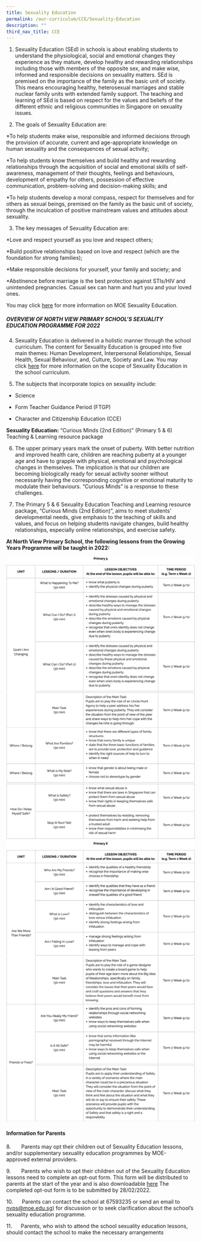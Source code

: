 ```yaml
---
title: Sexuality Education
permalink: /our-curriculum/CCE/Sexuality-Education
description: ""
third_nav_title: CCE
---
```

1.  Sexuality Education (SEd) in schools is about enabling students to understand the physiological, social and emotional changes they experience as they mature, develop healthy and rewarding relationships including those with members of the opposite sex, and make wise, informed and responsible decisions on sexuality matters. SEd is premised on the importance of the family as the basic unit of society. This means encouraging healthy, heterosexual marriages and stable nuclear family units with extended family support. The teaching and learning of SEd is based on respect for the values and beliefs of the different ethnic and religious communities in Singapore on sexuality issues.           



  

2.  The goals of Sexuality Education are:

*To help students make wise, responsible and informed decisions through the provision of accurate, current and age-appropriate knowledge on human sexuality and the consequences of sexual activity;

*To help students know themselves and build healthy and rewarding relationships through the acquisition of social and emotional skills of self-awareness, management of their thoughts, feelings and behaviours, development of empathy for others, possession of effective communication, problem-solving and decision-making skills; and

*To help students develop a moral compass, respect for themselves and for others as sexual beings, premised on the family as the basic unit of society, through the inculcation of positive mainstream values and attitudes about sexuality.
  


  

3.  The key messages of Sexuality Education are:

*Love and respect yourself as you love and respect others;

*Build positive relationships based on love and respect (which are the foundation for strong families);

*Make responsible decisions for yourself, your family and society; and

*Abstinence before marriage is the best protection against STIs/HIV and unintended pregnancies. Casual sex can harm and hurt you and your loved ones.
  

You may click [here](https://www.moe.gov.sg/programmes/sexuality-education) for more information on MOE Sexuality Education.

##### **OVERVIEW OF NORTH VIEW PRIMARY SCHOOL’S SEXUALITY EDUCATION PROGRAMME FOR 2022**


4.  Sexuality Education is delivered in a holistic manner through the school curriculum. The content for Sexuality Education is grouped into five main themes: Human Development, Interpersonal Relationships, Sexual Health, Sexual Behaviour, and, Culture, Society and Law. You may click [here](https://www.moe.gov.sg/programmes/sexuality-education/scope-and-teaching-approach) for more information on the scope of Sexuality Education in the school curriculum.

  

5.  The subjects that incorporate topics on sexuality include:

  

* Science

* Form Teacher Guidance Period (FTGP)

* Character and Citizenship Education (CCE)

  

**Sexuality Education:** “Curious Minds (2nd Edition)” (Primary 5 & 6) Teaching & Learning resource package

  

6.  The upper primary years mark the onset of puberty. With better nutrition and improved health care, children are reaching puberty at a younger age and have to grapple with physical, emotional and psychological changes in themselves. The implication is that our children are becoming biologically ready for sexual activity sooner without necessarily having the corresponding cognitive or emotional maturity to modulate their behaviours. “Curious Minds” is a response to these challenges.

  

7.  The Primary 5 & 6 Sexuality Education Teaching and Learning resource package, “Curious Minds (2nd Edition)”, aims to meet students’ developmental needs, give emphasis to the teaching of skills and values, and focus on helping students navigate changes, build healthy relationships, especially online relationships, and exercise safety.

**At North View Primary School, the following lessons from the Growing Years Programme will be taught in 2022:**

![](/images/Curriculum/Sexual%20Education/photo_6264724424653648093_w.png)
![](/images/Curriculum/Sexual%20Education/photo_6264724424653648094_w.png)
![](/images/Curriculum/Sexual%20Education/photo_6264724424653648095_w.png)
![](/images/Curriculum/Sexual%20Education/photo_6264724424653648096_w.png)
![](/images/Curriculum/Sexual%20Education/photo_6264724424653648097_w.png)
![](/images/Curriculum/Sexual%20Education/photo_6264724424653648098_w.png)

#### **Information for Parents**


8.       Parents may opt their children out of Sexuality Education lessons, and/or supplementary sexuality education programmes by MOE-approved external providers.

9.       Parents who wish to opt their children out of the Sexuality Education lessons need to complete an opt-out form. This form will be distributed to parents at the start of the year and is also downloadable [here](/files/Sexual%20Education/Growing%20Years%20Opt%20Out%20Form.pdf) The completed opt-out form is to be submitted by 28/02/2022.

10.      Parents can contact the school at 67593235 or send an email to nvps@moe.edu.sg) for discussion or to seek clarification about the school’s sexuality education programme.

11.      Parents, who wish to attend the school sexuality education lessons, should contact the school to make the necessary arrangements